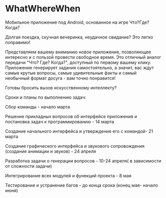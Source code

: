 # WhatWhereWhen
Мобильное приложение под Android, основанное на игре Что?Где?Когда?

Долгая поездка, скучная вечеринка, неудачное свидание? Это легко поправимо!

Представляем вашему вниманию новое приложение, позволяющее интересно и с пользой провести свободное время. Это отличный аналог передачи "Что? Где? Когда?", доступный по первому вашему клику. Приложение генерирует задания самостоятельно, а значит, вас ждут самые крутые вопросы, самые удивительные факты и самый необычный формат досуга - вам точно понравится!

Готовы бросить вызов искусственному интеллекту?

Сроки и планы по выполнению задач:

Сбор команды  - начало марта

Решение прикладных вопросов об интерфейсе приложения и постановка задач к программированию - 14 марта

Создание начального интерфейса и утверждение его с командой- 21 марта

Создание графического интерфейса и звукового сопровождения (создание анимации и звуков) - 24 апреля

Разработка задачи о генерации вопросов - 10-24 апреля( в зависимости от сложности задачи)

Интегрирование всех модулей и фунекций проекта - 8 мая

Тестирование и устранение багов - до конца срока (конец мая- начало июня)


